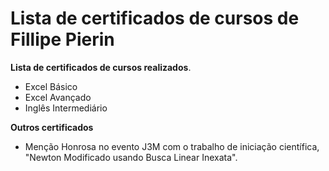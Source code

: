 # Lista de certificados de cursos de Fillipe Pierin

**Lista de certificados de cursos realizados**.
* Excel Básico
* Excel Avançado
* Inglês Intermediário

**Outros certificados**
* Menção Honrosa no evento J3M com o trabalho de iniciação científica, "Newton Modificado usando Busca Linear Inexata".
